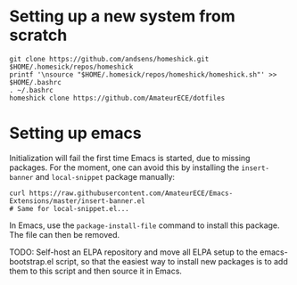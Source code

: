 # Setting up a new system from scratch

```
git clone https://github.com/andsens/homeshick.git $HOME/.homesick/repos/homeshick
printf '\nsource "$HOME/.homesick/repos/homeshick/homeshick.sh"' >> $HOME/.bashrc
. ~/.bashrc
homeshick clone https://github.com/AmateurECE/dotfiles
```

# Setting up emacs

Initialization will fail the first time Emacs is started, due to missing
packages. For the moment, one can avoid this by installing the `insert-banner`
and `local-snippet` package manually:

```
curl https://raw.githubusercontent.com/AmateurECE/Emacs-Extensions/master/insert-banner.el
# Same for local-snippet.el...
```

In Emacs, use the `package-install-file` command to install this package. The
file can then be removed.

TODO: Self-host an ELPA repository and move all ELPA setup to the
    emacs-bootstrap.el script, so that the easiest way to install new packages
    is to add them to this script and then source it in Emacs.
